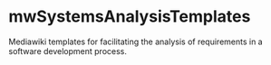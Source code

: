 # mwSystemsAnalysisTemplates
Mediawiki templates for facilitating the analysis of requirements in a software development process.
